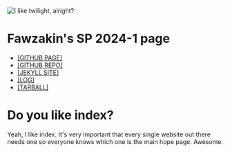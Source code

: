 ![I like twilight, alright?](https://fawzakin.github.io/sp241-site/assets/images/egghead.png)

# Fawzakin's SP 2024-1 page
- [[GITHUB PAGE]](https://fawzakin.github.io/sp241)
- [[GITHUB REPO]](https://github.com/fawzakin/sp241)
- [[JEKYLL SITE]](https://fawzakin.github.io/sp241-site/)
- [[LOG]](https://fawzakin.github.io/sp241/TXT/mylog.txt)
- [[TARBALL]](https://sp.vlsm.org/Log/fawzakin.tar.xz.txt)

# Do you like index?
Yeah, I like index. It's very important that every single website out there needs one so everyone knows which one is the main hope page. Awesome.

